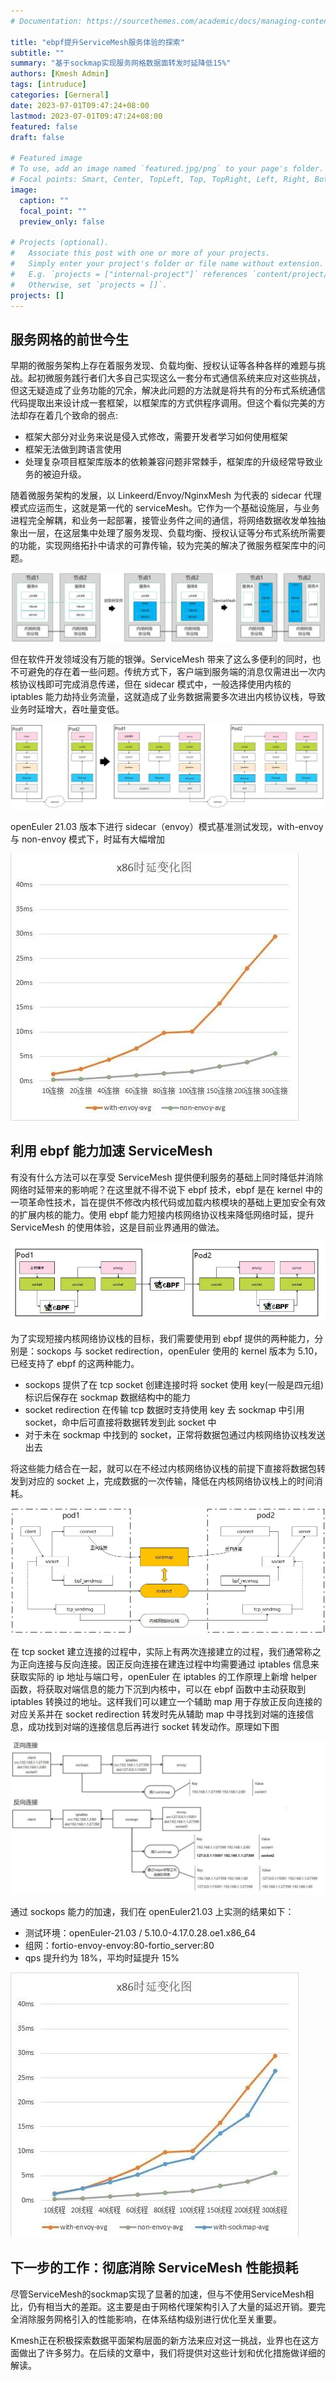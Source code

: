 ```yaml
---
# Documentation: https://sourcethemes.com/academic/docs/managing-content/

title: "ebpf提升ServiceMesh服务体验的探索"
subtitle: ""
summary: "基于sockmap实现服务网格数据面转发时延降低15%"
authors: [Kmesh Admin]
tags: [intruduce]
categories: [Gerneral]
date: 2023-07-01T09:47:24+08:00
lastmod: 2023-07-01T09:47:24+08:00
featured: false
draft: false

# Featured image
# To use, add an image named `featured.jpg/png` to your page's folder.
# Focal points: Smart, Center, TopLeft, Top, TopRight, Left, Right, BottomLeft, Bottom, BottomRight.
image:
  caption: ""
  focal_point: ""
  preview_only: false

# Projects (optional).
#   Associate this post with one or more of your projects.
#   Simply enter your project's folder or file name without extension.
#   E.g. `projects = ["internal-project"]` references `content/project/deep-learning/index.md`.
#   Otherwise, set `projects = []`.
projects: []
---
```

## 服务网格的前世今生

早期的微服务架构上存在着服务发现、负载均衡、授权认证等各种各样的难题与挑战。起初微服务践行者们大多自己实现这么一套分布式通信系统来应对这些挑战，但这无疑造成了业务功能的冗余，解决此问题的方法就是将共有的分布式系统通信代码提取出来设计成一套框架，以框架库的方式供程序调用。但这个看似完美的方法却存在着几个致命的弱点:

- 框架大部分对业务来说是侵入式修改，需要开发者学习如何使用框架
- 框架无法做到跨语言使用
- 处理复杂项目框架库版本的依赖兼容问题非常棘手，框架库的升级经常导致业务的被迫升级。

随着微服务架构的发展，以 Linkeerd/Envoy/NginxMesh 为代表的 sidecar 代理模式应运而生，这就是第一代的 serviceMesh。它作为一个基础设施层，与业务进程完全解耦，和业务一起部署，接管业务件之间的通信，将网络数据收发单独抽象出一层，在这层集中处理了服务发现、负载均衡、授权认证等分布式系统所需要的功能，实现网络拓扑中请求的可靠传输，较为完美的解决了微服务框架库中的问题。

![Image 1](images/1.png)

但在软件开发领域没有万能的银弹。ServiceMesh 带来了这么多便利的同时，也不可避免的存在着一些问题。传统方式下，客户端到服务端的消息仅需进出一次内核协议栈即可完成消息传递，但在 sidecar 模式中，一般选择使用内核的 iptables 能力劫持业务流量，这就造成了业务数据需要多次进出内核协议栈，导致业务时延增大，吞吐量变低。

![Image 2](images/2.png)

openEuler 21.03 版本下进行 sidecar（envoy）模式基准测试发现，with-envoy 与 non-envoy 模式下，时延有大幅增加

![Image 3](images/3.png)

## 利用 ebpf 能力加速 ServiceMesh 

有没有什么方法可以在享受 ServiceMesh 提供便利服务的基础上同时降低并消除网络时延带来的影响呢？在这里就不得不说下 ebpf 技术，ebpf 是在 kernel 中的一项革命性技术，旨在提供不修改内核代码或加载内核模块的基础上更加安全有效的扩展内核的能力。使用 ebpf 能力短接内核网络协议栈来降低网络时延，提升 ServiceMesh 的使用体验，这是目前业界通用的做法。

![Image 4](images/4.png)

为了实现短接内核网络协议栈的目标，我们需要使用到 ebpf 提供的两种能力，分别是：sockops 与 socket redirection，openEuler 使用的 kernel 版本为 5.10，已经支持了 ebpf 的这两种能力。

- sockops 提供了在 tcp socket 创建连接时将 socket 使用 key(一般是四元组)标识后保存在 sockmap 数据结构中的能力
- socket redirection 在传输 tcp 数据时支持使用 key 去 sockmap 中引用 socket，命中后可直接将数据转发到此 socket 中
- 对于未在 sockmap 中找到的 socket，正常将数据包通过内核网络协议栈发送出去

将这些能力结合在一起，就可以在不经过内核网络协议栈的前提下直接将数据包转发到对应的 socket 上，完成数据的一次传输，降低在内核网络协议栈上的时间消耗。

![Image 5](images/5.png)

在 tcp socket 建立连接的过程中，实际上有两次连接建立的过程，我们通常称之为正向连接与反向连接。因正反向连接在建连过程中均需要通过 iptables 信息来获取实际的 ip 地址与端口号，openEuler 在 iptables 的工作原理上新增 helper 函数，将获取对端信息的能力下沉到内核中，可以在 ebpf 函数中主动获取到 iptables 转换过的地址。这样我们可以建立一个辅助 map 用于存放正反向连接的对应关系并在 socket redirection 转发时先从辅助 map 中寻找到对端的连接信息，成功找到对端的连接信息后再进行 socket 转发动作。原理如下图

![Image 6](images/6.png)

通过 sockops 能力的加速，我们在 openEuler21.03 上实测的结果如下：

- 测试环境：openEuler-21.03 / 5.10.0-4.17.0.28.oe1.x86_64
- 组网：fortio-envoy-envoy:80-fortio_server:80
- qps 提升约为 18%，平均时延提升 15%

![Image 7](images/7.png)



## 下一步的工作：彻底消除 ServiceMesh 性能损耗

尽管ServiceMesh的sockmap实现了显著的加速，但与不使用ServiceMesh相比，仍有相当大的差距。这主要是由于网格代理架构引入了大量的延迟开销。要完全消除服务网格引入的性能影响，在体系结构级别进行优化至关重要。

Kmesh正在积极探索数据平面架构层面的新方法来应对这一挑战，业界也在这方面做出了许多努力。在后续的文章中，我们将提供对这些计划和优化措施做详细的解读。
